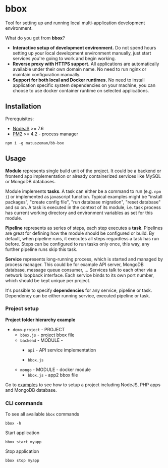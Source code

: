 # bbox

Tool for setting up and running local multi-application development environment.  

What do you get from __bbox__?

* __Interactive setup of development environment.__
  Do not spend hours setting up your local development environment manually, just start services you're going to work and begin working. 
* __Reverse proxy with HTTPS support.__
  All applications are automatically available under their own domain name. No need to run nginx or maintain configuration manually.  
* __Support for both local and Docker runtimes.__
  No need to install application specific system dependencies on your machine, you can choose to use docker container runtime on selected applications.

## Installation

Prerequisites:

* [NodeJS](https://nodejs.org/en/) >= 7.6
* [PM2](https://pm2.keymetrics.io/) >= 4.2 - process manager

```
npm i -g matuszeman/bb-box
```

## Usage

__Module__ represents single build unit of the project.
It could be a backend or frontend app implementation or already containerized services like MySQL or MongoDB databases.

Module implements __tasks__. A task can either be a command to run (e.g. `npm i`) or implemented as javascript function.
Typical examples might be "install packages", "create config file", "run database migration", "reset database" and so on.
A task is executed in the context of its module, i.e. task process has current working directory and environment variables as set for this module.

__Pipeline__ represents as series of steps, each step executes a __task__.
Pipelines are great for defining how the module should be configured or build.
By default, when pipeline runs, it executes all steps regardless a task has run before.
Steps can be configured to run tasks only once, this way, any further pipeline runs skip this task.

__Service__ represents long-running process, which is started and managed by process manager. 
This could be for example API server, MongoDB database, message queue consumer, ...
Services talk to each other via a network loopback interface.
Each service binds to its own port number, which should be kept unique per project.

It's possible to specify __dependencies__ for any service, pipeline or task.
Dependency can be either running service, executed pipeline or task. 

### Project setup

__Project folder hierarchy example__

* `demo-project` - PROJECT
  * `bbox.js` - project bbox file
  * `backend` - MODULE - 
    * `api` - API service implementation
      
    * `bbox.js`
  * `mongo` - MODULE - docker module
    * `bbox.js` - app2 bbox file
    
Go to [examples](examples/demo) to see how to setup a project including NodeJS, PHP apps and MongoDB database.

### CLI commands
To see all available `bbox` commands
```
bbox -h
```

Start application
```
bbox start myapp
```

Stop application
```
bbox stop myapp
```
